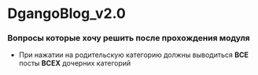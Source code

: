 # DgangoBlog_v2.0

### Вопросы которые хочу решить после прохождения модуля

- При нажатии на родительскую категорию должны выводиться **ВСЕ** посты **ВСЕХ** дочерних категорий